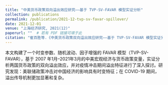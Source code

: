 ```yaml
---
title: "中美货币政策双向溢出效应研究——基于 TVP-SV-FAVAR 模型实证分析"
collection: publications
permalink: /publication/2021-12-tvp-sv-favar-spillover/
date: 2021-12-01
venue: "上海经济研究, 2021(12)"
paperurl: ""  # 若有 PDF 链接可填于此
citation: "崔百胜等.《中美货币政策双向溢出效应研究——基于 TVP-SV-FAVAR 模型实证分析》. 上海经济研究, 2021(12): 94–110."
---
```


本文构建了一个时变参数、随机波动、因子增强的 FAVAR 模型（TVP-SV-FAVAR），基于 2007 年1月–2021年3月的中美宏观经济与货币政策变量，实证分析两国货币政策的双向溢出效应，并对疫情冲击期间溢出特征进行了深入探讨。研究发现：美联储政策冲击对中国经济的影响具有时变特征；在 COVID-19 期间，溢出传导机制更加显著和复杂。

